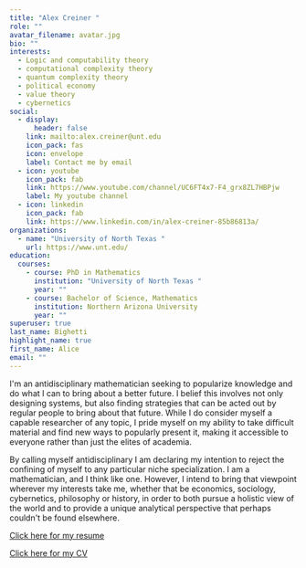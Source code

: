 ```yaml
---
title: "Alex Creiner "
role: ""
avatar_filename: avatar.jpg
bio: ""
interests:
  - L﻿ogic and computability theory
  - computational complexity theory
  - quantum complexity theory
  - political economy
  - value theory
  - cybernetics
social:
  - display:
      header: false
    link: mailto:alex.creiner@unt.edu
    icon_pack: fas
    icon: envelope
    label: Contact me by email
  - icon: youtube
    icon_pack: fab
    link: https://www.youtube.com/channel/UC6FT4x7-F4_grx8ZL7HBPjw
    label: My youtube channel
  - icon: linkedin
    icon_pack: fab
    link: https://www.linkedin.com/in/alex-creiner-85b86813a/
organizations:
  - name: "University of North Texas "
    url: https://www.unt.edu/
education:
  courses:
    - course: PhD in Mathematics
      institution: "University of North Texas "
      year: ""
    - course: Bachelor of Science, Mathematics
      institution: Northern Arizona University
      year: ""
superuser: true
last_name: Bighetti
highlight_name: true
first_name: Alice
email: ""
---
```

I﻿'m an antidisciplinary mathematician seeking to popularize knowledge and do what I can to bring about a better future. I belief this involves not only designing systems, but also finding strategies that can be acted out by regular people to bring about that future. While I do consider myself a capable researcher of any topic, I pride myself on my ability to take difficult material and find new
ways to popularly present it, making it accessible to everyone rather than just the elites of academia. 

By calling myself antidisciplinary I am declaring my intention to reject the confining of myself to any particular niche specialization. I am a mathematician, and I think like one. However, I intend to bring that viewpoint wherever my interests take me, whether that be economics, sociology, cybernetics, philosophy or history, in order to both pursue a holistic view of the world and to provide a unique analytical perspective that perhaps couldn't be found elsewhere.

[C﻿lick here for my resume](https://drive.google.com/file/d/1Q8EBvrYOPQAnS0-oF-izV9fKw0N9Z-rc/view?usp=sharing)

[C﻿lick here for my CV](https://drive.google.com/file/d/1QTp3_xE2CH0Ivqr661cVKQEDtfb4fiet/view?usp=sharing)[](https://drive.google.com/file/d/1Q8EBvrYOPQAnS0-oF-izV9fKw0N9Z-rc/view?usp=sharing)